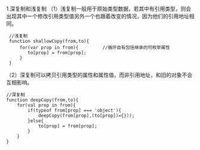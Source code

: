 1.深复制和浅复制
（1）浅复制一般用于原始类型数据，若其中有引用类型，则会出现其中一个修改引用类型值另外一个也跟着改变的情况，因为他们的引用地址相同。
```
 //浅复制
 function shallowCopy(from,to){
     for(var prop in from){         //循环自有包括继承的可枚举属性
        to[prop] = from[prop];
     }
 }
 ```
 （2）深复制可以拷贝引用类型的属性和属性值，而非引用地址，和旧的对象不会互相影响。
 ```
 //深复制
 function deepCopy(from,to){
     for(val prop in from){
         if(typeof from[prop] === 'object'){
             deepCopy(from[prop],(to[prop])={}));
         }else{
             to[prop] = from[prop];
         }
     }
 }
 ```
